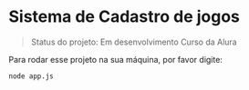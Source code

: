 <h1>Sistema de Cadastro de jogos</h1>

> Status do projeto: Em desenvolvimento
> Curso da Alura

Para rodar esse projeto na sua máquina, por favor digite:
```
node app.js
```
